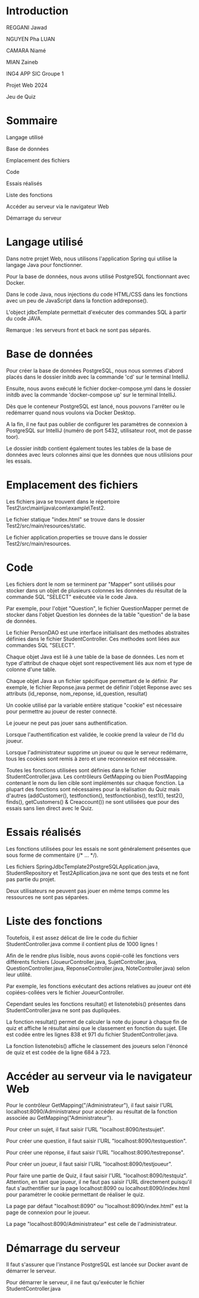 # Introduction

REGGANI Jawad

NGUYEN Pha LUAN

CAMARA Niamé

MIAN Zaineb

ING4 APP SIC Groupe 1


Projet Web 2024

Jeu de Quiz




# Sommaire

Langage utilisé

Base de données

Emplacement des fichiers

Code

Essais réalisés

Liste des fonctions

Accéder au serveur via le navigateur Web

Démarrage du serveur


# Langage utilisé

Dans notre projet Web, nous utilisons l'application Spring qui utilise la langage Java pour fonctionner.

Pour la base de données, nous avons utilisé PostgreSQL fonctionnant avec Docker.

Dans le code Java, nous injections du code HTML/CSS dans les fonctions avec un peu de JavaScript dans la fonction addreponse().

L'object jdbcTemplate permettait d'exécuter des commandes SQL à partir du code JAVA.

Remarque : les serveurs front et back ne sont pas séparés.


# Base de données

Pour créer la base de données PostgreSQL, nous nous sommes d'abord placés dans le dossier initdb avec la commande 'cd' sur le terminal IntelliJ.

Ensuite, nous avons exécuté le fichier docker-compose.yml dans le dossier initdb avec la commande 'docker-compose up' sur le terminal IntelliJ.

Dès que le conteneur PostgreSQL est lancé, nous pouvons l'arrêter ou le redémarrer quand nous voulons via Docker Desktop.

A la fin, il ne faut pas oublier de configurer les paramètres de connexion à PostgreSQL sur IntelliJ (numéro de port 5432, utilisateur root, mot de passe toor).

Le dossier initdb contient également toutes les tables de la base de données avec leurs colonnes ainsi que les données que nous utilisions pour les essais.


# Emplacement des fichiers

Les fichiers java se trouvent dans le répertoire Test2\src\main\java\com\example\Test2.

Le fichier statique "index.html" se trouve dans le dossier Test2/src/main/resources/static.

Le fichier application.properties se trouve dans le dossier Test2/src/main/resources.


# Code

Les fichiers dont le nom se terminent par "Mapper" sont utilisés pour stocker dans un objet de plusieurs colonnes les données du résultat de la commande SQL "SELECT" exécutée via le code Java.

Par exemple, pour l'objet "Question", le fichier QuestionMapper permet de stocker dans l'objet Question les données de la table "question" de la base de données.

Le fichier PersonDAO est une interface initialisant des methodes abstraites définies dans le fichier StudentController. Ces methodes sont liées aux commandes SQL "SELECT".

Chaque objet Java est lié à une table de la base de données. Les nom et type d'attribut de chaque objet sont respectivement liés aux nom et type de colonne d'une table.

Chaque objet Java a un fichier spécifique permettant de le définir. Par exemple, le fichier Reponse.java permet de définir l'objet Reponse avec ses attributs (id_reponse, nom_reponse, id_question, resultat)

Un cookie utilisé par la variable entière statique "cookie" est nécessaire pour permettre au joueur de rester connecté.

Le joueur ne peut pas jouer sans authentification.

Lorsque l'authentification est validée, le cookie prend la valeur de l'Id du joueur.

Lorsque l'administrateur supprime un joueur ou que le serveur redémarre, tous les cookies sont remis à zero et une reconnexion est nécessaire.

Toutes les fonctions utilisées sont définies dans le fichier StudentController.java. Les contrôleurs GetMapping ou bien PostMapping contenant le nom du lien cible sont implémentés sur chaque fonction. La plupart des fonctions sont nécessaires pour la réalisation du Quiz mais d'autres (addCustomer(), testfonction(), testfonctionbis(), test1(), test2(), finds(), getCustomers() & Creaccount()) ne sont utilisées que pour des essais sans lien direct avec le Quiz.


# Essais réalisés

Les fonctions utilisées pour les essais ne sont généralement présentes que sous forme de commentaire (/* ... */).

Les fichiers SpringJdbcTemplate2PostgreSQLApplication.java, StudentRepository et Test2Apllication.java ne sont que des tests et ne font pas partie du projet.

Deux utilisateurs ne peuvent pas jouer en même temps comme les ressources ne sont pas séparées.


# Liste des fonctions

Toutefois, il est assez délicat de lire le code du fichier StudentController.java comme il contient plus de 1000 lignes !

Afin de le rendre plus lisible, nous avons copié-collé les fonctions vers différents fichiers (JoueurController.java, SujetController.java, QuestionController.java, ReponseController.java, NoteController.java) selon leur utilité.

Par exemple, les fonctions exécutant des actions relatives au joueur ont été copiées-collées vers le fichier JoueurController.

Cependant seules les fonctions resultat() et listenotebis() présentes dans StudentController.java ne sont pas dupliquées.

La fonction resultat() permet de calculer la note du joueur à chaque fin de quiz et affiche le résultat ainsi que le classement en fonction du sujet. Elle est codée entre les lignes 838 et 971 du fichier StudentController.java.

La fonction listenotebis() affiche le classement des joueurs selon l'énoncé de quiz et est codée de la ligne 684 à 723.


# Accéder au serveur via le navigateur Web

Pour le contrôleur GetMapping("/Administrateur"), il faut saisir l'URL localhost:8090/Administrateur pour accéder au résultat de la fonction associée au GetMapping("Administrateur").

Pour créer un sujet, il faut saisir l'URL "localhost:8090/testsujet".

Pour créer une question, il faut saisir l'URL "localhost:8090/testquestion".

Pour créer une réponse, il faut saisir l'URL "localhost:8090/testreponse".

Pour créer un joueur, il faut saisir l'URL "localhost:8090/testjoueur".

Pour faire une partie de Quiz, il faut saisir l'URL "localhost:8090/testquiz".
Attention, en tant que joueur, il ne faut pas saisir l'URL directement puisqu'il faut s'authentifier sur la page localhost:8090 ou localhost:8090/index.html pour paramétrer le cookie permettant de réaliser le quiz.

La page par défaut "localhost:8090" ou "localhost:8090/index.html" est la page de connexion pour le joueur.

La page "localhost:8090/Administrateur" est celle de l'administrateur.


# Démarrage du serveur

Il faut s'assurer que l'instance PostgreSQL est lancée sur Docker avant de démarrer le serveur.

Pour démarrer le serveur, il ne faut qu'exécuter le fichier StudentController.java

